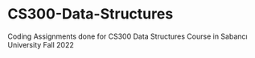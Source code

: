 # CS300-Data-Structures
Coding Assignments done for CS300 Data Structures Course in Sabancı University Fall 2022
